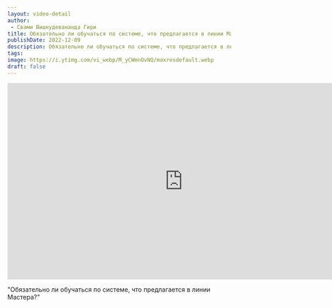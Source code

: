 ```yaml
---
layout: video-detail
author:
 - Свами Вишнудевананда Гири
title: Обязательно ли обучаться по системе, что предлагается в линии Мастера?
publishDate: 2022-12-09
description: Обязательно ли обучаться по системе, что предлагается в линии Мастера?. 
tags: 
image: https://i.ytimg.com/vi_webp/M_yCWmnOvNQ/maxresdefault.webp
draft: false
---
```


<iframe width="790" height="444" src="https://www.youtube.com/embed/M_yCWmnOvNQ" frameborder="0" allowfullscreen=""></iframe> 

  "Обязательно ли обучаться по системе, что предлагается в линии Мастера?"

  

 